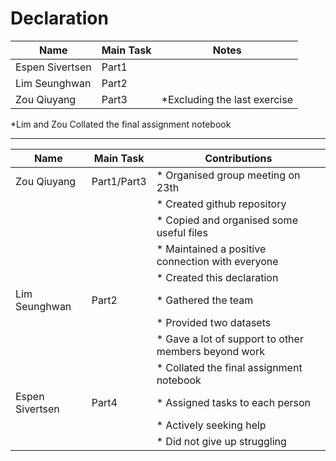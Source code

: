 # Declaration
|Name|Main Task|Notes |
|---|---|---|
|Espen Sivertsen|Part1|
|Lim Seunghwan|Part2|
|Zou Qiuyang|Part3| *Excluding the last exercise

*Lim and Zou Collated the final assignment notebook

---

|Name|Main Task|Contributions|
|---|---|---|
|Zou Qiuyang|Part1/Part3|* Organised group meeting on 23th|
|||* Created github repository|
|||* Copied and organised some useful files|
|||* Maintained a positive connection with everyone|
|||* Created this declaration| 
|Lim Seunghwan|Part2|* Gathered the team|
|||* Provided two datasets|
|||* Gave a lot of support to other members beyond work|
|||* Collated the final assignment notebook|
|Espen Sivertsen|Part4|* Assigned tasks to each person|
|||* Actively seeking help|
|||* Did not give up struggling|
